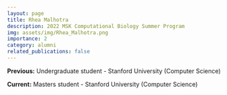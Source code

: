```yaml
---
layout: page
title: Rhea Malhotra
description: 2022 MSK Computational Biology Summer Program
img: assets/img/Rhea_Malhotra.png
importance: 2
category: alumni
related_publications: false
---
```


**Previous:** Undergraduate student - Stanford University (Computer Science)

**Current:** Masters student - Stanford University (Computer Science)
